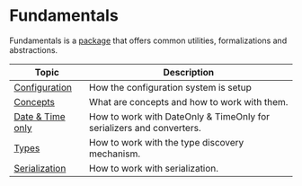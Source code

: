 # Fundamentals

Fundamentals is a [package](https://www.nuget.org/packages/Aksio.Cratis.Fundamentals/) that offers common utilities, formalizations and abstractions.

| Topic | Description |
| ------- | ----------- |
| [Configuration](./configuration.md) | How the configuration system is setup |
| [Concepts](./concepts.md) | What are concepts and how to work with them. |
| [Date & Time only](./date_and_time_only.md) | How to work with DateOnly & TimeOnly for serializers and converters. |
| [Types](./types.md) | How to work with the type discovery mechanism. |
| [Serialization](./serialization.md) | How to work with serialization. |
